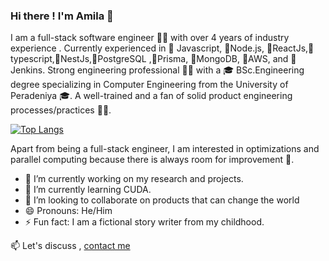 ### Hi there ! I'm Amila 👋

I am a full-stack software engineer 👨‍💻 with over 4 years of industry experience .
Currently experienced in 🥇 Javascript, 🥇Node.js, 🥇ReactJs,🥇typescript,🥇NestJs,🥇PostgreSQL ,🥇Prisma, 🥇MongoDB, 🥇AWS, and 🥇Jenkins. 
Strong engineering professional 👨‍💻 with a 🎓 BSc.Engineering degree specializing in Computer Engineering from the University of Peradeniya 🎓. A well-trained and a fan of solid product engineering processes/practices 👨‍🔧.

[![Top Langs](https://github-readme-stats.vercel.app/api/top-langs/?username=AmilaWeerasinghe&hide=php)](https://github.com/anuraghazra/github-readme-stats)

Apart from being a full-stack engineer, I am interested in optimizations and parallel computing because there is always room for improvement 🚀.

- 🔭 I’m currently working on my research and projects.
- 🌱 I’m currently learning CUDA.
- 👯 I’m looking to collaborate on products that can change the world
- 😄 Pronouns: He/Him
- ⚡ Fun fact: I am a fictional story writer from my childhood.

 📫 Let's discuss , [contact me](mailto:amilaweerasinghe677@gmail.com)


